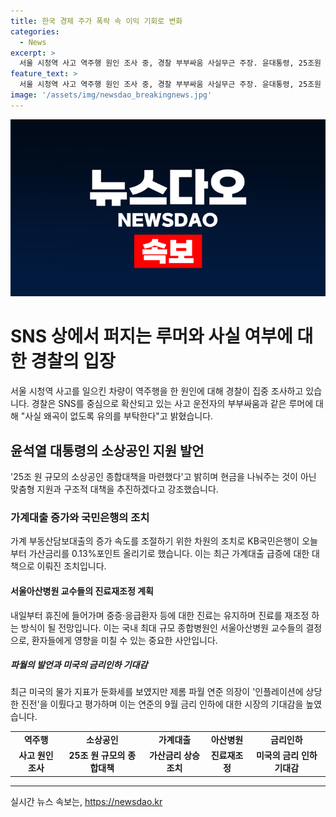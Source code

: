 ```yaml
---
title: 한국 경제 주가 폭락 속 이익 기회로 변화
categories:
  - News
excerpt: >
  서울 시청역 사고 역주행 원인 조사 중, 경찰 부부싸움 사실무근 주장. 윤대통령, 25조원 소상공인 지원 소개 현금 살포는 미봉책 강조. 가계대출 급증에 KB국민은행 주택담보대출 가산금리 0.13%포인트 인상. 아산병원 교수들 내일부터 진료재조정, 중증환자는 유지. 미 연준 의장 파월 인플레서 상당한 진전 발언, 시장 금리인하 기대. #역주행 #소상공인 #가계대출 #아산병원 #금리인하
feature_text: >
  서울 시청역 사고 역주행 원인 조사 중, 경찰 부부싸움 사실무근 주장. 윤대통령, 25조원 소상공인 지원 소개 현금 살포는 미봉책 강조. 가계대출 급증에 KB국민은행 주택담보대출 가산금리 0.13%포인트 인상. 아산병원 교수들 내일부터 진료재조정, 중증환자는 유지. 미 연준 의장 파월 인플레서 상당한 진전 발언, 시장 금리인하 기대. #역주행 #소상공인 #가계대출 #아산병원 #금리인하
image: '/assets/img/newsdao_breakingnews.jpg'
---
```


<p><img src="/assets/img/newsdao_breakingnews.jpg" alt="cryptoinkorea 속보" /></p>

<h1>SNS 상에서 퍼지는 루머와 사실 여부에 대한 경찰의 입장</h1>

<p data-ke-size="size16">서울 시청역 사고를 일으킨 차량이 역주행을 한 원인에 대해 경찰이 집중 조사하고 있습니다. 경찰은 SNS를 중심으로 확산되고 있는 사고 운전자의 부부싸움과 같은 루머에 대해 "사실 왜곡이 없도록 유의를 부탁한다"고 밝혔습니다.</p>

<h2>윤석열 대통령의 소상공인 지원 발언</h2>

<p data-ke-size="size16">'25조 원 규모의 소상공인 종합대책을 마련했다'고 밝히며 현금을 나눠주는 것이 아닌 맞춤형 지원과 구조적 대책을 추진하겠다고 강조했습니다.</p>

<h3>가계대출 증가와 국민은행의 조치</h3>

<p data-ke-size="size16">가계 부동산담보대출의 증가 속도를 조절하기 위한 차원의 조치로 KB국민은행이 오늘부터 가산금리를 0.13%포인트 올리기로 했습니다. 이는 최근 가계대출 급증에 대한 대책으로 이뤄진 조치입니다.</p>

<h4>서울아산병원 교수들의 진료재조정 계획</h4>

<p data-ke-size="size16">내일부터 휴진에 들어가며 중증·응급환자 등에 대한 진료는 유지하며 진료를 재조정 하는 방식이 될 전망입니다. 이는 국내 최대 규모 종합병원인 서울아산병원 교수들의 결정으로, 환자들에게 영향을 미칠 수 있는 중요한 사안입니다.</p>

<h5>파월의 발언과 미국의 금리인하 기대감</h5>

<p data-ke-size="size16">최근 미국의 물가 지표가 둔화세를 보였지만 제롬 파월 연준 의장이 '인플레이션에 상당한 진전'을 이뤘다고 평가하며 이는 연준의 9월 금리 인하에 대한 시장의 기대감을 높였습니다.</p>

<table>
  <tr>
    <td style="text-align: center; height: 17px;"><b>역주행</b></td>
    <td style="text-align: center; height: 17px;"><b>소상공인</b></td>
    <td style="text-align: center; height: 17px;"><b>가계대출</b></td>
    <td style="text-align: center; height: 17px;"><b>아산병원</b></td>
    <td style="text-align: center; height: 17px;"><b>금리인하</b></td>
  </tr>
  <tr>
    <td style="text-align: center; height: 17px;"><b>사고 원인 조사</b></td>
    <td style="text-align: center; height: 17px;"><b>25조 원 규모의 종합대책</b></td>
    <td style="text-align: center; height: 17px;"><b>가산금리 상승 조치</b></td>
    <td style="text-align: center; height: 17px;"><b>진료재조정</b></td>
    <td style="text-align: center; height: 17px;"><b>미국의 금리 인하 기대감</b></td>
  </tr>
</table>

<hr>
실시간 뉴스 속보는, <a href="https://newsdao.kr" rel="dofollow">https://newsdao.kr</a>


